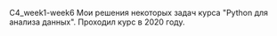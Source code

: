 C4_week1-week6
Мои решения некоторых задач курса "Python для анализа данных". Проходил курс в 2020 году.
